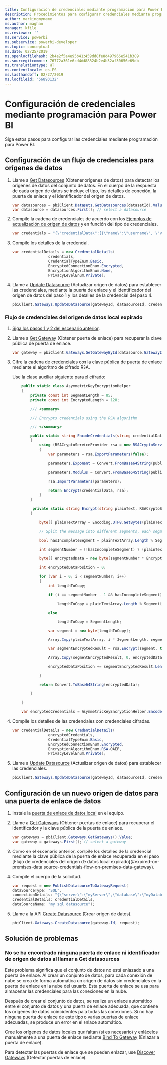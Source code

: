 ```yaml
---
title: Configuración de credenciales mediante programación para Power BI
description: Procedimientos para configurar credenciales mediante programación para Power BI para la automatización
author: markingmyname
ms.author: maghan
manager: kfile
ms.reviewer: ''
ms.service: powerbi
ms.subservice: powerbi-developer
ms.topic: conceptual
ms.date: 02/25/2019
ms.openlocfilehash: 2b4e2f5a4e95b412459dd8fe8d497966e541b389
ms.sourcegitcommit: 76772a361e6cd4dd88824b2e4b32af30656e69db
ms.translationtype: HT
ms.contentlocale: es-ES
ms.lasthandoff: 02/27/2019
ms.locfileid: "56893132"
---
```

# <a name="configure-credentials-programmatically-for-power-bi"></a>Configuración de credenciales mediante programación para Power BI

Siga estos pasos para configurar las credenciales mediante programación para Power BI.

## <a name="configure-a-credential-flow-for-data-sources"></a>Configuración de un flujo de credenciales para orígenes de datos

1. Llame a [Get Datasources](https://docs.microsoft.com/rest/api/power-bi/datasets/getdatasourcesingroup) (Obtener orígenes de datos) para detectar los orígenes de datos del conjunto de datos. En el cuerpo de la respuesta de cada origen de datos se incluye el tipo, los detalles de conexión, la puerta de enlace y el identificador del origen de datos.

    ```csharp
    var datasources = pbiClient.Datasets.GetDatasources(datasetId).Value;
    var datasource = datasources.First(); // select a datasource
    ```

2. Compile la cadena de credenciales de acuerdo con los [Ejemplos de actualización de origen de datos](https://docs.microsoft.com/rest/api/power-bi/gateways/updatedatasource) y en función del tipo de credenciales.

    ```csharp
    var credentials = "{\"credentialData\":[{\"name\":\"username\", \"value\":\"john\"},{\"name\":\"password\", \"value\":\"*****\"}]}";
    ```

3. Compile los detalles de la credencial.

    ```csharp
    var credentialDetails = new CredentialDetails(
                    credentials,
                    CredentialTypeEnum.Basic,
                    EncryptedConnectionEnum.Encrypted,
                    EncryptionAlgorithmEnum.None,
                    PrivacyLevelEnum.Private);
    ```

4. Llame a [Update Datasource](https://docs.microsoft.com/rest/api/power-bi/gateways/updatedatasource) (Actualizar origen de datos) para establecer las credenciales, mediante la puerta de enlace y el identificador del origen de datos del paso 1 y los detalles de la credencial del paso 4.

    ```csharp
    pbiClient.Gateways.UpdateDatasource(gatewayId, datasourceId, credentialDetails);
    ```

### <a name="expired-on-premises-data-source-credentials-flow"></a>Flujo de credenciales del origen de datos local expirado

1. [Siga los pasos 1 y 2 del escenario anterior](#configure-credential-flow-for-data-sources).

2. Llame a [Get Gateway](https://docs.microsoft.com/rest/api/power-bi/gateways/getgateways) (Obtener puerta de enlace) para recuperar la clave pública de puerta de enlace.

    ```csharp
    var gateway = pbiClient.Gateways.GetGatewayById(datasource.GatewayId);
    ```

3. Cifre la cadena de credenciales con la clave pública de puerta de enlace mediante el algoritmo de cifrado RSA.

    Use la clase auxiliar siguiente para el cifrado:

    ```csharp
        public static class AsymmetricKeyEncryptionHelper
        {
            private const int SegmentLength = 85;
            private const int EncryptedLength = 128;

            /// <summary>

            /// Encrypts credentials using the RSA algorithm

            /// </summary>

            public static string EncodeCredentials(string credentialData, string publicKeyExponent, string publicKeyModulus)
            {
                using (RSACryptoServiceProvider rsa = new RSACryptoServiceProvider(EncryptedLength * 8))
                {
                    var parameters = rsa.ExportParameters(false);

                    parameters.Exponent = Convert.FromBase64String(publicKeyExponent);

                    parameters.Modulus = Convert.FromBase64String(publicKeyModulus);

                    rsa.ImportParameters(parameters);

                    return Encrypt(credentialData, rsa);
                }
            }

             private static string Encrypt(string plainText, RSACryptoServiceProvider rsa)
            {

                byte[] plainTextArray = Encoding.UTF8.GetBytes(plainText);

                // Split the message into different segments, each segment's length is 85. So, the result may be 85,85,85,20. 

                bool hasIncompleteSegment = plainTextArray.Length % SegmentLength != 0; 

                int segmentNumber = (!hasIncompleteSegment) ? (plainTextArray.Length / SegmentLength) : ((plainTextArray.Length SegmentLength) + 1);

                byte[] encryptedData = new byte[segmentNumber * EncryptedLength];

                int encryptedDataPosition = 0;

                for (var i = 0; i < segmentNumber; i++)
                {
                    int lengthToCopy;

                    if (i == segmentNumber - 1 && hasIncompleteSegment)

                        lengthToCopy = plainTextArray.Length % SegmentLength;

                    else

                        lengthToCopy = SegmentLength;

                    var segment = new byte[lengthToCopy];

                    Array.Copy(plainTextArray, i * SegmentLength, segment, 0, lengthToCopy);

                    var segmentEncryptedResult = rsa.Encrypt(segment, true);

                    Array.Copy(segmentEncryptedResult, 0, encryptedData, encryptedDataPosition, segmentEncryptedResult.Length);

                    encryptedDataPosition += segmentEncryptedResult.Length;

                }

                return Convert.ToBase64String(encryptedData);

            }

        }

        var encryptedCredentials = AsymmetricKeyEncryptionHelper.EncodeCredentials(credentials);
    ```

4. Compile los detalles de las credenciales con credenciales cifradas.

    ```csharp
    var credentialDetails = new CredentialDetails(
                    encryptedCredentials,
                    CredentialTypeEnum.Basic,
                    EncryptedConnectionEnum.Encrypted,
                    EncryptionAlgorithmEnum.RSA-OAEP,
                    PrivacyLevelEnum.Private);
    ```

5. Llame a [Update Datasource](https://docs.microsoft.com/rest/api/power-bi/gateways/updatedatasource) (Actualizar origen de datos) para establecer las credenciales.

    ```csharp
    pbiClient.Gateways.UpdateDatasource(gatewayId, datasourceId, credentialDetails);
    ```

## <a name="configure-a-new-data-source-for-a-data-gateway"></a>Configuración de un nuevo origen de datos para una puerta de enlace de datos

1. Instale la [puerta de enlace de datos local](https://powerbi.microsoft.com/gateway/) en el equipo.

2. Llame a [Get Gateways](https://docs.microsoft.com/rest/api/power-bi/gateways/getgateways) (Obtener puertas de enlace) para recuperar el identificador y la clave pública de la puerta de enlace.

    ```csharp
    var gateways = pbiClient.Gateways.GetGateways().Value;
    var gateway = gateways.First(); // select a gateway
    ```

3. Como en el escenario anterior, compile los detalles de la credencial mediante la clave pública de la puerta de enlace recuperada en el paso [Flujo de credenciales del origen de datos local expirado](#expired-on-premises-data source-credentials-flow-on-premises-data-gateway).

4. Compile el cuerpo de la solicitud.

    ```csharp
    var request = new PublishDatasourceToGatewayRequest(
    dataSourceType: "SQL",
    connectionDetails: "{\"server\":\"myServer\",\"database\":\"myDatabase\"}",
    credentialDetails: credentialDetails,
    dataSourceName: "my sql datasource");
    ```

5. Llame a la API [Create Datasource](https://docs.microsoft.com/rest/api/power-bi/gateways/createdatasource) (Crear origen de datos).

    ```csharp
    pbiClient.Gateways.CreateDatasource(gateway.Id, request);
    ```

## <a name="troubleshooting"></a>Solución de problemas

### <a name="no-gateway-and-data-source-id-found-when-calling-get-data-sources"></a>No se ha encontrado ninguna puerta de enlace ni identificador de origen de datos al llamar a Get datasources

Este problema significa que el conjunto de datos no está enlazado a una puerta de enlace. Al crear un conjunto de datos, para cada conexión de nube se crea de forma automática un origen de datos sin credenciales en la puerta de enlace en la nube del usuario. Esta puerta de enlace se usa para almacenar las credenciales para las conexiones en la nube.

Después de crear el conjunto de datos, se realiza un enlace automático entre el conjunto de datos y una puerta de enlace adecuada, que contiene los orígenes de datos coincidentes para todas las conexiones. Si no hay ninguna puerta de enlace de este tipo o varias puertas de enlace adecuadas, se produce un error en el enlace automático.

Cree los orígenes de datos locales que faltan (si es necesario) y enlácelos manualmente a una puerta de enlace mediante [Bind To Gateway](https://docs.microsoft.com/rest/api/power-bi/datasets/bindtogateway) (Enlazar a puerta de enlace).

Para detectar las puertas de enlace que se pueden enlazar, use [Discover Gateways](https://docs.microsoft.com/rest/api/power-bi/datasets/discovergateways) (Detectar puertas de enlace).
